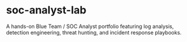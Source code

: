# soc-analyst-lab
A hands-on Blue Team / SOC Analyst portfolio featuring log analysis, detection engineering, threat hunting, and incident response playbooks.
